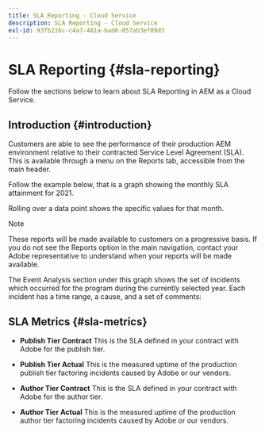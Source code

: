 ```yaml
---
title: SLA Reporting - Cloud Service
description: SLA Reporting - Cloud Service
exl-id: 93fb216c-c4a7-481a-bad6-057ab3ef09d3
---
```

# SLA Reporting {#sla-reporting} 

Follow the sections below to learn about SLA Reporting in AEM as a Cloud Service.

## Introduction {#introduction}

Customers are able to see the performance of their production AEM environment relative to their contracted Service Level Agreement (SLA). This is available through a menu on the Reports tab, accessible from the main header. 

Follow the example below, that is a graph showing the monthly SLA attainment for 2021.

Rolling over a data point shows the specific values for that month.

>[!NOTE]
>These reports will be made available to customers on a progressive basis. If you do not see the Reports option in the main navigation, contact your Adobe representative to understand when your reports will be made available.

The Event Analysis section under this graph shows the set of incidents which occurred for the program during the currently selected year. Each incident has a time range, a cause, and a set of comments:


## SLA Metrics {#sla-metrics}

* **Publish Tier Contract**
   This is the SLA defined in your contract with Adobe for the publish tier.

* **Publish Tier Actual** 
   This is the measured uptime of the production publish tier factoring incidents caused by Adobe or our vendors.

* **Author Tier Contract**
   This is the SLA defined in your contract with Adobe for the author tier.

* **Author Tier Actual** 
   This is the measured uptime of the production author tier factoring incidents caused by Adobe or our vendors.

